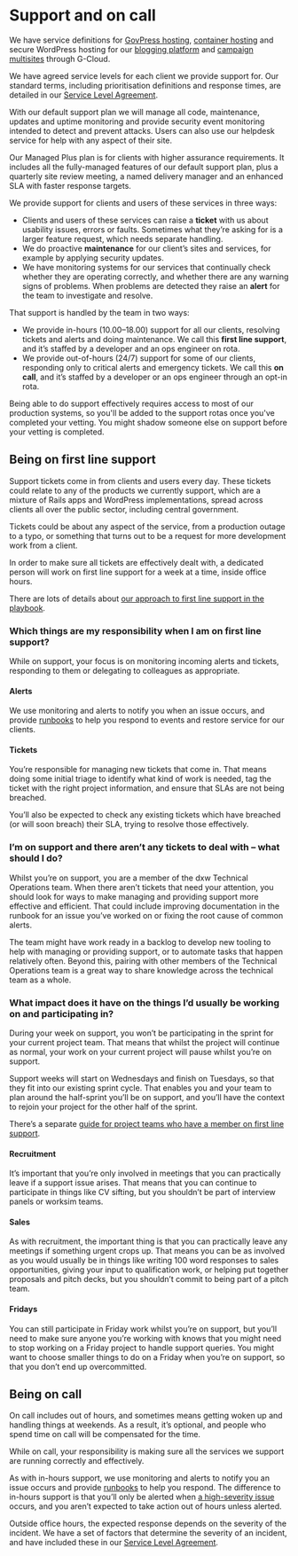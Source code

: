 ---
---
# Support and on call

We have service definitions for [GovPress hosting], [container hosting] and
secure WordPress hosting for our [blogging platform] and [campaign multisites]
through G-Cloud.

We have agreed service levels for each client we provide support for. Our
standard terms, including prioritisation definitions and response times, are
detailed in our [Service Level Agreement].

With our default support plan we will manage all code, maintenance, updates and
uptime monitoring and provide security event monitoring intended to detect and
prevent attacks. Users can also use our helpdesk service for help with any
aspect of their site.

Our Managed Plus plan is for clients with higher assurance requirements. It
includes all the fully-managed features of our default support plan, plus a
quarterly site review meeting, a named delivery manager and an enhanced SLA
with faster response targets.

We provide support for clients and users of these services in three ways:

* Clients and users of these services can raise a **ticket** with us about
  usability issues, errors or faults. Sometimes what they’re asking for is a
  larger feature request, which needs separate handling.
* We do proactive **maintenance** for our client’s sites and services, for
  example by applying security updates.
* We have monitoring systems for our services that continually check whether
  they are operating correctly, and whether there are any warning signs of
  problems. When problems are detected they raise an **alert** for the team to
  investigate and resolve.

That support is handled by the team in two ways:

* We provide in-hours (10.00–18.00) support for all our clients, resolving
  tickets and alerts and doing maintenance. We call this **first line
  support**, and it’s staffed by a developer and an ops engineer on rota.
* We provide out-of-hours (24/7) support for some of our clients, responding
  only to critical alerts and emergency tickets. We call this **on call**, and
  it’s staffed by a developer or an ops engineer through an opt-in rota.

Being able to do support effectively requires access to most of our production
systems, so you'll be added to the support rotas once you've completed your
vetting. You might shadow someone else on support before your vetting is
completed.

## Being on first line support

Support tickets come in from clients and users every day. These tickets could
relate to any of the products we currently support, which are a mixture of
Rails apps and WordPress implementations, spread across clients all over the
public sector, including central government.

Tickets could be about any aspect of the service, from a production outage to a
typo, or something that turns out to be a request for more development work
from a client.

In order to make sure all tickets are effectively dealt with, a dedicated
person will work on first line support for a week at a time, inside office
hours.

There are lots of details about [our approach to first line support in the
playbook](https://playbook.dxw.com/#/?id=hosting-and-supporting-services).

### Which things are my responsibility when I am on first line support?

While on support, your focus is on monitoring incoming alerts and tickets,
responding to them or delegating to colleagues as appropriate.

#### Alerts

We use monitoring and alerts to notify you when an issue occurs, and provide
[runbooks] to help you respond to events and restore service for our clients.

#### Tickets

You’re responsible for managing new tickets that come in. That means doing some
initial triage to identify what kind of work is needed, tag the ticket with the
right project information, and ensure that SLAs are not being breached.

You’ll also be expected to check any existing tickets which have breached (or
will soon breach) their SLA, trying to resolve those effectively.

### I’m on support and there aren’t any tickets to deal with – what should I do?

Whilst you’re on support, you are a member of the dxw Technical Operations
team. When there aren’t tickets that need your attention, you should look for
ways to make managing and providing support more effective and efficient. That
could include improving documentation in the runbook for an issue you’ve worked
on or fixing the root cause of common alerts.

The team might have work ready in a backlog to develop new tooling to help with
managing or providing support, or to automate tasks that happen relatively
often. Beyond this, pairing with other members of the Technical Operations team
is a great way to share knowledge across the technical team as a whole.

### What impact does it have on the things I’d usually be working on and participating in?

During your week on support, you won’t be participating in the sprint for your
current project team. That means that whilst the project will continue as
normal, your work on your current project will pause whilst you’re on support.

Support weeks will start on Wednesdays and finish on Tuesdays, so that they fit
into our existing sprint cycle. That enables you and your team to plan around
the half-sprint you’ll be on support, and you’ll have the context to rejoin
your project for the other half of the sprint.

There’s a separate [guide for project teams who have a member on first line
support](https://docs.google.com/document/d/1WocWXmy0I0ew8CuYP1d1E3ySYntJnuMkT10vvBhiBf0/edit?usp=sharing).

#### Recruitment

It’s important that you’re only involved in meetings that you can practically
leave if a support issue arises. That means that you can continue to
participate in things like CV sifting, but you shouldn’t be part of interview
panels or worksim teams.

#### Sales

As with recruitment, the important thing is that you can practically leave any
meetings if something urgent crops up. That means you can be as involved as you
would usually be in things like writing 100 word responses to sales
opportunities, giving your input to qualification work, or helping put together
proposals and pitch decks, but you shouldn’t commit to being part of a pitch
team.

#### Fridays

You can still participate in Friday work whilst you’re on support, but you’ll
need to make sure anyone you’re working with knows that you might need to stop
working on a Friday project to handle support queries. You might want to choose
smaller things to do on a Friday when you’re on support, so that you don’t end
up overcommitted.

## Being on call

On call includes out of hours, and sometimes means getting woken up and
handling things at weekends. As a result, it’s optional, and people who spend
time on call will be compensated for the time.

While on call, your responsibility is making sure all the services we support
are running correctly and effectively.

As with in-hours support, we use monitoring and alerts to notify you an issue
occurs and provide [runbooks] to help you respond. The difference to in-hours
support is that you’ll only be alerted when [a high-severity
issue](https://docs.google.com/document/d/1Y_uhCQEKyyFyDI_oM-FhAf4LyvFIziTfOtwPfi8LqOs/edit)
occurs, and you aren’t expected to take action out of hours unless alerted.

Outside office hours, the expected response depends on the severity of the
incident. We have a set of factors that determine the severity of an incident,
and have included these in our [Service Level Agreement].

[GovPress hosting]: https://www.digitalmarketplace.service.gov.uk/g-cloud/services/930612236449495
[container hosting]: https://www.digitalmarketplace.service.gov.uk/g-cloud/services/754953588860938
[blogging platform]: https://www.digitalmarketplace.service.gov.uk/g-cloud/services/355674790119695
[campaign multisites]: https://www.digitalmarketplace.service.gov.uk/g-cloud/services/691308552308120
[Service Level Agreement]: https://contracts.dxw.com/service_level_agreement.md.html
[runbooks]: https://git.govpress.com/ops/docs
